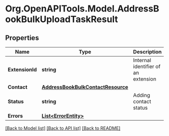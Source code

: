 
# Org.OpenAPITools.Model.AddressBookBulkUploadTaskResult

## Properties

Name | Type | Description | Notes
------------ | ------------- | ------------- | -------------
**ExtensionId** | **string** | Internal identifier of an extension | [optional] 
**Contact** | [**AddressBookBulkContactResource**](AddressBookBulkContactResource.md) |  | [optional] 
**Status** | **string** | Adding contact status | [optional] 
**Errors** | [**List&lt;ErrorEntity&gt;**](ErrorEntity.md) |  | [optional] 

[[Back to Model list]](../README.md#documentation-for-models)
[[Back to API list]](../README.md#documentation-for-api-endpoints)
[[Back to README]](../README.md)

